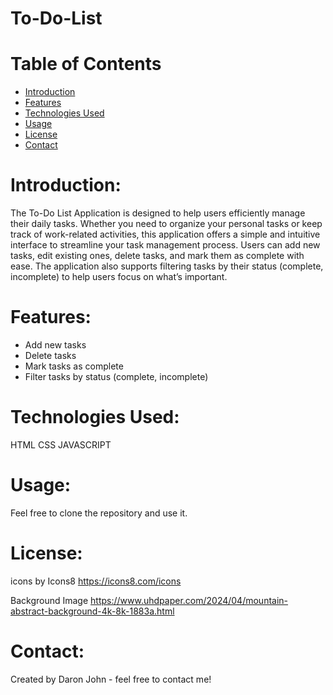 # To-Do-List
# Table of Contents
- [Introduction](#introduction)
- [Features](#features)
- [Technologies Used](#technologies-used)
- [Usage](#usage)
- [License](#license)
- [Contact](#contact)

# Introduction:
The To-Do List Application is designed to help users efficiently manage their daily tasks. Whether you need to organize your personal tasks or keep track of work-related activities, this application offers a simple and intuitive interface to streamline your task management process. Users can add new tasks, edit existing ones, delete tasks, and mark them as complete with ease. The application also supports filtering tasks by their status (complete, incomplete) to help users focus on what’s important. 

# Features:
- Add new tasks
- Delete tasks
- Mark tasks as complete
- Filter tasks by status (complete, incomplete)

# Technologies Used:
HTML CSS JAVASCRIPT

# Usage:
Feel free to clone the repository and use it.

# License:
icons by Icons8
https://icons8.com/icons

Background Image
https://www.uhdpaper.com/2024/04/mountain-abstract-background-4k-8k-1883a.html

# Contact:
Created by Daron John - feel free to contact me!
